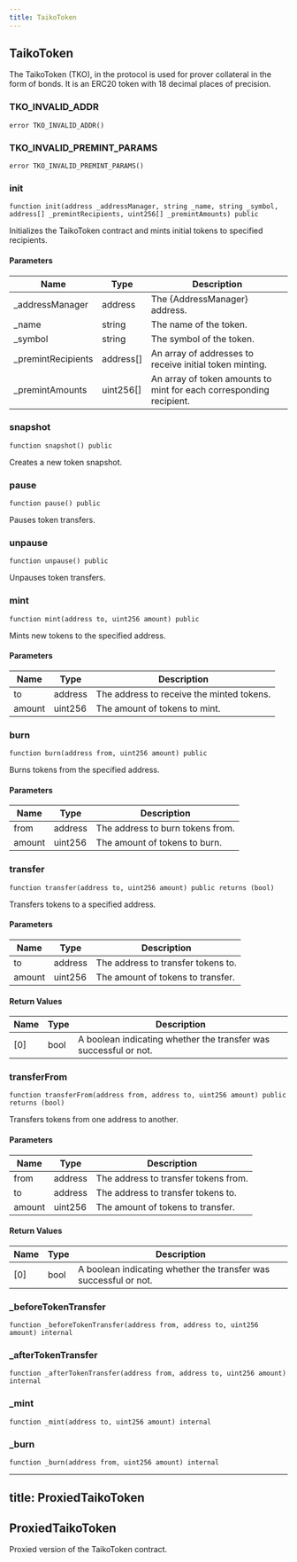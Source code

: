 ```yaml
---
title: TaikoToken
---
```


## TaikoToken

The TaikoToken (TKO), in the protocol is used for prover collateral
in the form of bonds. It is an ERC20 token with 18 decimal places of
precision.

### TKO_INVALID_ADDR

```solidity
error TKO_INVALID_ADDR()
```

### TKO_INVALID_PREMINT_PARAMS

```solidity
error TKO_INVALID_PREMINT_PARAMS()
```

### init

```solidity
function init(address _addressManager, string _name, string _symbol, address[] _premintRecipients, uint256[] _premintAmounts) public
```

Initializes the TaikoToken contract and mints initial tokens to
specified recipients.

#### Parameters

| Name                | Type      | Description                                                         |
| ------------------- | --------- | ------------------------------------------------------------------- |
| \_addressManager    | address   | The {AddressManager} address.                                       |
| \_name              | string    | The name of the token.                                              |
| \_symbol            | string    | The symbol of the token.                                            |
| \_premintRecipients | address[] | An array of addresses to receive initial token minting.             |
| \_premintAmounts    | uint256[] | An array of token amounts to mint for each corresponding recipient. |

### snapshot

```solidity
function snapshot() public
```

Creates a new token snapshot.

### pause

```solidity
function pause() public
```

Pauses token transfers.

### unpause

```solidity
function unpause() public
```

Unpauses token transfers.

### mint

```solidity
function mint(address to, uint256 amount) public
```

Mints new tokens to the specified address.

#### Parameters

| Name   | Type    | Description                               |
| ------ | ------- | ----------------------------------------- |
| to     | address | The address to receive the minted tokens. |
| amount | uint256 | The amount of tokens to mint.             |

### burn

```solidity
function burn(address from, uint256 amount) public
```

Burns tokens from the specified address.

#### Parameters

| Name   | Type    | Description                      |
| ------ | ------- | -------------------------------- |
| from   | address | The address to burn tokens from. |
| amount | uint256 | The amount of tokens to burn.    |

### transfer

```solidity
function transfer(address to, uint256 amount) public returns (bool)
```

Transfers tokens to a specified address.

#### Parameters

| Name   | Type    | Description                        |
| ------ | ------- | ---------------------------------- |
| to     | address | The address to transfer tokens to. |
| amount | uint256 | The amount of tokens to transfer.  |

#### Return Values

| Name | Type | Description                                                      |
| ---- | ---- | ---------------------------------------------------------------- |
| [0]  | bool | A boolean indicating whether the transfer was successful or not. |

### transferFrom

```solidity
function transferFrom(address from, address to, uint256 amount) public returns (bool)
```

Transfers tokens from one address to another.

#### Parameters

| Name   | Type    | Description                          |
| ------ | ------- | ------------------------------------ |
| from   | address | The address to transfer tokens from. |
| to     | address | The address to transfer tokens to.   |
| amount | uint256 | The amount of tokens to transfer.    |

#### Return Values

| Name | Type | Description                                                      |
| ---- | ---- | ---------------------------------------------------------------- |
| [0]  | bool | A boolean indicating whether the transfer was successful or not. |

### \_beforeTokenTransfer

```solidity
function _beforeTokenTransfer(address from, address to, uint256 amount) internal
```

### \_afterTokenTransfer

```solidity
function _afterTokenTransfer(address from, address to, uint256 amount) internal
```

### \_mint

```solidity
function _mint(address to, uint256 amount) internal
```

### \_burn

```solidity
function _burn(address from, uint256 amount) internal
```

---

## title: ProxiedTaikoToken

## ProxiedTaikoToken

Proxied version of the TaikoToken contract.

